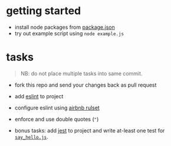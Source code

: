# getting started

 - install node packages from [package.json](./package.json)
 - try out example script using `node example.js`


 # tasks 

> NB: do not place multiple tasks into same commit.

- fork this repo and send your changes back as pull request

- add [eslint](https://eslint.org/) to project
- configure eslint using [airbnb rulset](https://github.com/airbnb/javascript)
- enforce and use double quotes (`"`)
- bonus tasks: add [jest](https://jestjs.io/) to project and write at-least one test for [`say_hello.js`](./say_hello.js).